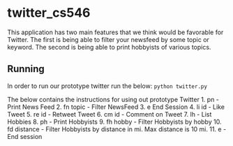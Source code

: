 # twitter_cs546

This application has two main features that we think would be favorable for Twitter.
The first is being able to filter your newsfeed by some topic or keyword. The second is
being able to print hobbyists of various topics.

## Running
In order to run our prototype twitter run the below:
`python twitter.py`

The below contains the instructions for using out prototype Twitter
    1. pn - Print News Feed
    2. fn topic - Filter NewsFeed
    3. e End Session
    4. li id - Like Tweet
    5. re id - Retweet Tweet
    6. cm id - Comment on Tweet
    7. lh - List Hobbies
    8. ph - Print Hobbyists
    9. fh hobby - Filter Hobbyists by hobby
    10. fd distance - Filter Hobbyists by distance in mi. Max distance is 10 mi.
    11. e - End session
